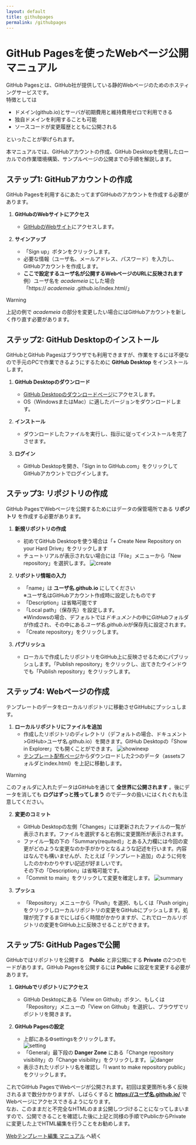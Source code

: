 ```yaml
---
layout: default
title: githubpages
permalink: /githubpages
---
```


# GitHub Pagesを使ったWebページ公開マニュアル

GitHub Pagesとは、GitHub社が提供している静的Webページのためのホスティングサービスです。  
特徴としては

- ドメイン(github.io)とサーバが初期費用と維持費用ゼロで利用できる  
- 独自ドメインを利用することも可能  
- ソースコードが変更履歴とともに公開される  

といったことが挙げられます。  

本マニュアルでは、GitHubアカウントの作成、GitHub Desktopを使用したローカルでの作業環境構築、サンプルページの公開までの手順を解説します。  

## ステップ1: GitHubアカウントの作成

GitHub Pagesを利用するにあたってまずGitHubのアカウントを作成する必要があります。  

1. **GitHubのWebサイトにアクセス**
    - [GitHubのWebサイト](https://github.com/)にアクセスします。

2. **サインアップ**
    - 「Sign up」ボタンをクリックします。
    - 必要な情報（ユーザ名、メールアドレス、パスワード）を入力し、GitHubアカウントを作成します。  
    - **ここで設定するユーザ名が公開するWebページのURLに反映されます**  
    例）ユーザ名を *academeia* にした場合  
    「https:// *academeia* .github.io/index.html/」  

> [!WARNING]  
> 上記の例で *academeia* の部分を変更したい場合にはGitHubアカウントを新しく作り直す必要があります。

## ステップ2: GitHub Desktopのインストール

GitHubとGitHub Pagesはブラウザでも利用できますが、作業をするには不便なので手元のPCで作業できるようにするために **GitHub Desktop** をインストールします。  

1. **GitHub Desktopのダウンロード**
    - [GitHub Desktopのダウンロードページ](https://desktop.github.com/)にアクセスします。
    - OS（WindowsまたはMac）に適したバージョンをダウンロードします。

2. **インストール**
    - ダウンロードしたファイルを実行し、指示に従ってインストールを完了させます。

3. **ログイン**
    - GitHub Desktopを開き、「Sign in to GitHub.com」をクリックしてGitHubアカウントでログインします。

## ステップ3: リポジトリの作成

GitHub PagesでWebページを公開するためにはデータの保管場所である **リポジトリ** を作成する必要があります。

1. **新規リポジトリの作成**
    - 初めてGitHub Desktopを使う場合は「+ Create New Repository on your Hard Drive」をクリックします
    - チュートリアルが表示されない場合には「File」メニューから「New repository」を選択します。
![create](https://github.com/togetogepman/HPtemplate-manual/assets/8207604/723e74bb-f723-4b31-a637-9e94bd215c2d)

2. **リポジトリ情報の入力**
    - 「name」は **ユーザ名.github.io** にしてください  
    ※ユーザ名はGitHubアカウント作成時に設定したものです  
    - 「Description」は省略可能です
    - 「Local path」（保存先）を設定します。  
    ※Windowsの場合、デフォルトでは*ドキュメント*の中に*GitHub*フォルダが作成され、その中にある*ユーザ名.github.io*が保存先に設定されます。  
    - 「Create repository」をクリックします。

3. **パブリッシュ**
    - ローカルで作成したリポジトリをGitHub上に反映させるためにパブリッシュします。「Publish repository」をクリックし、出てきたウインドウでも「Publish repository」をクリックします。  

## ステップ4: Webページの作成

テンプレートのデータをローカルリポジトリに移動させGitHubにプッシュします。  

1. **ローカルリポジトリにファイルを追加**
    - 作成したリポジトリのディレクトリ（デフォルトの場合、ドキュメント>GitHub>ユーザ名.github.io）を開きます。GitHub Desktopの「Show in Explorer」でも開くことができます。
![showinexp](https://github.com/togetogepman/HPtemplate-manual/assets/8207604/9b9b803e-35da-44dc-970f-603dbaadd181)
    - [テンプレート配布ページ]()からダウンロードした2つのデータ（assetsフォルダとindex.html）を上記に移動します。
> [!WARNING]
> このフォルダに入れたデータはGitHubを通じて **全世界に公開されます** 。後にデータを消しても **ログはずっと残ってしまう** のでデータの扱いにはくれぐれも注意してください。

2. **変更のコミット**
    - GitHub Desktopの左側「Changes」には更新されたファイルの一覧が表示されます。ファイルを選択すると右側に変更箇所が表示されます。
    - ファイル一覧の下の「Summary(requited)」とある入力欄には今回の変更がどのような変更なのか手がかりとなるような記述を行います。内容はなんでも構いませんが、たとえば「テンプレート追加」のように何をしたのかわかりやすい記述が好ましいです。  
    その下の「Description」は省略可能です。
    - 「Commit to main」をクリックして変更を確定します。
![summary](https://github.com/togetogepman/HPtemplate-manual/assets/8207604/a9173059-128f-4172-ab3f-c72b8fac1b7d)

3. **プッシュ**
    - 「Repository」メニューから「Push」を選択、もしくは「Push origin」をクリックしローカルリポジトリの変更をGitHubにプッシュします。処理が完了するまでにしばらく時間がかかりますが、これでローカルリポジトリの変更をGitHub上に反映させることができます。  

## ステップ5: GitHub Pagesで公開

GitHubではリポジトリを公開する　**Public** と非公開にする **Private** の2つのモードがあります。GitHub Pagesを公開するには **Public** に設定を変更する必要があります。  

1. **GitHubでリポジトリにアクセス**
    - GitHub Desktopにある「View on Github」ボタン、もしくは「Repository」メニューの「View on Github」を選択し、ブラウザでリポジトリを開きます。

2. **GitHub Pagesの設定**   
    - 上部にある⚙settingsをクリックします。  
![setting](https://github.com/togetogepman/HPtemplate-manual/assets/8207604/53a82d24-c0c2-4f44-b194-c5d6463634da)
    - 「General」最下段の **Danger Zone** にある「Change repository visibility」の「Change visibility」をクリックします。
![danger](https://github.com/togetogepman/HPtemplate-manual/assets/8207604/9cd79383-fb98-4ec9-90d0-e889ebe1785d)
    - 表示されたリポジトリ名を確認し「I want to make repository public」をクリックします。

これでGitHub PagesでWebページが公開されます。初回は変更箇所も多く反映されるまで数分かかりますが、しばらくすると **https://ユーザ名.github.io/** でWebページにアクセスできるようになります。  
なお、このままだと不完全なHTMLのまま公開しつづけることになってしまいますので、公開できることを確認した後に上記と同様の手順でPublicからPrivateに変更した上でHTML編集を行うことをお勧めします。  

[Webテンプレート編集 マニュアル](md/webtemplate.md) へ続く
